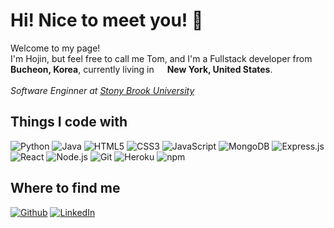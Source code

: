 <h1>Hi! Nice to meet you! 👋</h1>
<p>Welcome to my page! </br> I'm Hojin, but feel free to call me Tom, and I'm a Fullstack developer from <img src="" width="13"/> <b>Bucheon, Korea</b>, currently living in <img src="" width="13"/> <b>New York, United States</b>. 
</br></br> <em>Software Enginner at <a href="https://www.stonybrook.edu/">Stony Brook University</a></em> </p>

<h2> Things I code with </h2>

![Python](https://img.shields.io/badge/-Python-3776AB?style=for-the-badge&logo=python&logoColor=ffffff)
![Java](https://img.shields.io/badge/-Java-007396?style=for-the-badge&logo=java&logoColor="white")
![HTML5](https://img.shields.io/badge/-HTML5-F05032?style=for-the-badge&logo=html5&logoColor=ffffff)
![CSS3](https://img.shields.io/badge/-CSS3-007ACC?style=for-the-badge&logo=css3)
![JavaScript](https://img.shields.io/badge/-JavaScript-%23F7DF1C?style=for-the-badge&logo=javascript&logoColor=000000)
![MongoDB](https://img.shields.io/badge/-MongoDB-13aa52?style=for-the-badge&logo=mongodb&logoColor=ffffff)
![Express.js](https://img.shields.io/badge/-Express.js-000000?style=for-the-badge&logo=Express&logoColor=ffffff)
![React](https://img.shields.io/badge/-React-222222?style=for-the-badge&logo=react)
![Node.js](https://img.shields.io/badge/-Node.js-43853d?style=for-the-badge&logo=Node.js&logoColor=ffffff)
![Git](https://img.shields.io/badge/-Git-F05032?style=for-the-badge&logo=git&logoColor=ffffff)
![Heroku](https://img.shields.io/badge/-Heroku-430098?style=for-the-badge&logo=heroku&logoColor=ffffff)
![npm](https://img.shields.io/badge/-NPM-CB3837?style=for-the-badge&logo=npm&logoColor=ffffff)
<!--![TypeScript](https://img.shields.io/badge/-TypeScript-007ACC?style=for-the-badge&logo=typescript&logoColor=ffffff)-->

<h2>Where to find me</h2>
<p><a href="https://github.com/gvm1229" target="_blank"><img alt="Github" src="https://img.shields.io/badge/GitHub-%2312100E.svg?&style=for-the-badge&logo=Github&logoColor=white"/></a> <a href="https://www.linkedin.com/in/hojinjeong" target="_blank"><img alt="LinkedIn" src="https://img.shields.io/badge/linkedin-%230077B5.svg?&style=for-the-badge&logo=linkedin&logoColor=white" /></a>
</p>

<!--
**gvm1229/gvm1229** is a ✨ _special_ ✨ repository because its `README.md` (this file) appears on your GitHub profile.

Here are some ideas to get you started:

- 🔭 I’m currently working on ...
- 🌱 I’m currently learning ...
- 👯 I’m looking to collaborate on ...
- 🤔 I’m looking for help with ...
- 💬 Ask me about ...
- 📫 How to reach me: ...
- 😄 Pronouns: ...
- ⚡ Fun fact: ...
-->

